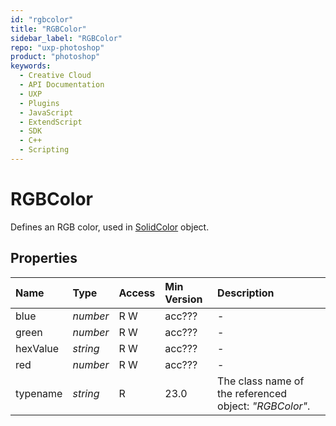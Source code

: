 ```yaml
---
id: "rgbcolor"
title: "RGBColor"
sidebar_label: "RGBColor"
repo: "uxp-photoshop"
product: "photoshop"
keywords:
  - Creative Cloud
  - API Documentation
  - UXP
  - Plugins
  - JavaScript
  - ExtendScript
  - SDK
  - C++
  - Scripting
---
```


# RGBColor

Defines an RGB color, used in [SolidColor](/ps_reference/classes/solidcolor/) object.

## Properties

| Name | Type | Access | Min Version | Description |
| :------ | :------ | :------ | :------ | :------ |
| blue | *number* | R W | acc??? | - |
| green | *number* | R W | acc??? | - |
| hexValue | *string* | R W | acc??? | - |
| red | *number* | R W | acc??? | - |
| typename | *string* | R | 23.0 | The class name of the referenced object: *&quot;RGBColor&quot;*. |
